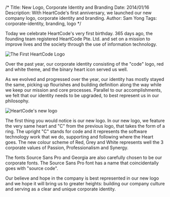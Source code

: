 /*
Title: New Logo, Corporate Identity and Branding
Date: 2014/01/16
Description: With HeartCode's first anniversary, we launched our new company logo, corporate identity and branding. 
Author: Sam Yong
Tags: corporate-identity, branding, logo
*/

Today we celebrate HeartCode's very first birthday. 365 days ago, the founding team registered HeartCode Pte. Ltd. and set on a mission to improve lives and the society through the use of information technology.

![The First HeartCode Logo](http://i.imgur.com/yc91DmD.png)

Over the past year, our corporate identity consisting of the "code" logo, red and white theme, and the binary heart icon served us well.

As we evolved and progressed over the year, our identity has mostly stayed the same, picking up flourishes and building definition along the way while we keep our mission and core processes. Parallel to our accomplishments, we felt that our identity needs to be upgraded, to best represent us in our philosophy.

![HeartCode's new logo](http://i.imgur.com/Jtwlq1n.png)

The first thing you would notice is our new logo. In our new logo, we feature the very same heart and "C" from the previous logo, that takes the form of a ring. The upright "C" stands for code and it represents the software technology work that we do, supporting and following where the Heart goes. The new colour scheme of Red, Grey and White represents well the 3 corporate values of Passion, Professionalism and Synergy. 

The fonts Source Sans Pro and Georgia are also carefully chosen to be our corporate fonts. The Source Sans Pro font has a name that coincidentally goes with "source code".

Our believe and hope in the company is best represented in our new logo and we hope it will bring us to greater heights: building our company culture and serving as a clear and unique corporate identity.

